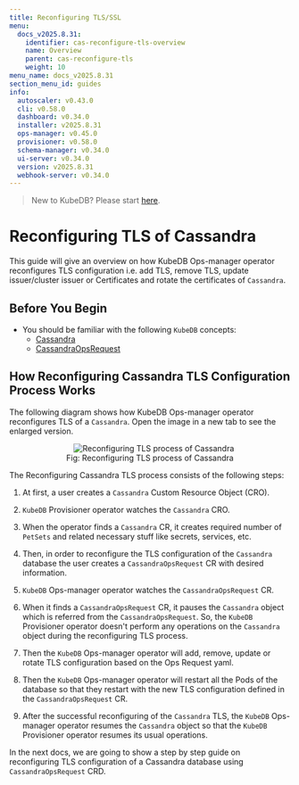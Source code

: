 ```yaml
---
title: Reconfiguring TLS/SSL
menu:
  docs_v2025.8.31:
    identifier: cas-reconfigure-tls-overview
    name: Overview
    parent: cas-reconfigure-tls
    weight: 10
menu_name: docs_v2025.8.31
section_menu_id: guides
info:
  autoscaler: v0.43.0
  cli: v0.58.0
  dashboard: v0.34.0
  installer: v2025.8.31
  ops-manager: v0.45.0
  provisioner: v0.58.0
  schema-manager: v0.34.0
  ui-server: v0.34.0
  version: v2025.8.31
  webhook-server: v0.34.0
---
```


> New to KubeDB? Please start [here](/docs/v2025.8.31/README).

# Reconfiguring TLS of Cassandra

This guide will give an overview on how KubeDB Ops-manager operator reconfigures TLS configuration i.e. add TLS, remove TLS, update issuer/cluster issuer or Certificates and rotate the certificates of `Cassandra`.

## Before You Begin

- You should be familiar with the following `KubeDB` concepts:
    - [Cassandra](/docs/v2025.8.31/guides/cassandra/concepts/cassandra)
    - [CassandraOpsRequest](/docs/v2025.8.31/guides/cassandra/concepts/cassandraopsrequest)

## How Reconfiguring Cassandra TLS Configuration Process Works

The following diagram shows how KubeDB Ops-manager operator reconfigures TLS of a `Cassandra`. Open the image in a new tab to see the enlarged version.

<figure align="center">
  <img alt="Reconfiguring TLS process of Cassandra" src="/docs/v2025.8.31/images/day-2-operation/cassandra/reconfigureTLS.svg">
<figcaption align="center">Fig: Reconfiguring TLS process of Cassandra</figcaption>
</figure>

The Reconfiguring Cassandra TLS process consists of the following steps:

1. At first, a user creates a `Cassandra` Custom Resource Object (CRO).

2. `KubeDB` Provisioner  operator watches the `Cassandra` CRO.

3. When the operator finds a `Cassandra` CR, it creates required number of `PetSets` and related necessary stuff like secrets, services, etc.

4. Then, in order to reconfigure the TLS configuration of the `Cassandra` database the user creates a `CassandraOpsRequest` CR with desired information.

5. `KubeDB` Ops-manager operator watches the `CassandraOpsRequest` CR.

6. When it finds a `CassandraOpsRequest` CR, it pauses the `Cassandra` object which is referred from the `CassandraOpsRequest`. So, the `KubeDB` Provisioner  operator doesn't perform any operations on the `Cassandra` object during the reconfiguring TLS process.

7. Then the `KubeDB` Ops-manager operator will add, remove, update or rotate TLS configuration based on the Ops Request yaml.

8. Then the `KubeDB` Ops-manager operator will restart all the Pods of the database so that they restart with the new TLS configuration defined in the `CassandraOpsRequest` CR.

9. After the successful reconfiguring of the `Cassandra` TLS, the `KubeDB` Ops-manager operator resumes the `Cassandra` object so that the `KubeDB` Provisioner  operator resumes its usual operations.

In the next docs, we are going to show a step by step guide on reconfiguring TLS configuration of a Cassandra database using `CassandraOpsRequest` CRD.